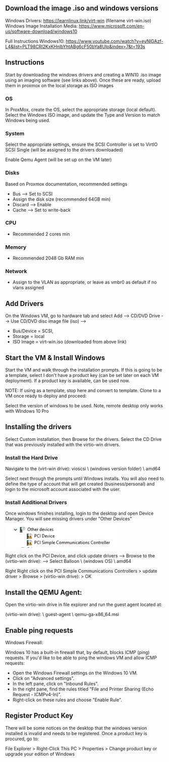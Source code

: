 ## Download the image .iso and windows versions

Windows Drivers: https://learnlinux.link/virt-win (filename virt-win.iso)
Windows Image Installation Media: https://www.microsoft.com/en-us/software-download/windows10 

Full Instructions
Windows10: https://www.youtube.com/watch?v=eyNlGAzf-L4&list=PLT98CRl2KxKHnlbYhtABg6cF50bYa8Ulo&index=7&t=193s 

## Instructions

Start by downloading the windows drivers and creating a WIN10 .iso image using an imaging software (see links above). Once these are ready, upload them in proxmox on the local storage as ISO images

### OS
In ProxMox, create the OS, select the appropriate storage (local default). Select the Windows ISO image, and update the Type and Version to match Windows being used.

### System
Select the appropriate settings, ensure the SCSI Controller is set to VirtIO SCSI Single (will be assigned to the drivers downloaded)

Enable Qemu Agent (will be set up on the VM later)

### Disks
Based on Proxmox documentation, recommended settings
- Bus --> Set to SCSI
- Assign the disk size (recommended 64GB min)
- Discard --> Enable
- Cache --> Set to write-back

### CPU
- Recommended 2 cores min

### Memory
- Recommended 2048 Gb RAM min

### Network
- Assign to the VLAN as appropriate, or leave as vmbr0 as default if no vlans assigned

## Add Drivers
On the Windows VM, go to hardware tab and select Add --> CD/DVD Drive --> Use CD/DVD disc image file (iso) --> 
- Bus/Device = SCSI, 
- Storage = local
- ISO Image = virt-win.iso (downloaded from above link)

## Start the VM & Install Windows

Start the VM and walk through the installation prompts. If this is going to be a template, select I don't have a product key (can be set later on each VM deployment). If a product key is available, can be used now.

NOTE: If using as a template, stop here and convert to template. Clone to a VM once ready to deploy and proceed:

Select the version of windows to be used. Note, remote desktop only works with WIndows 10 Pro

## Installing the drivers
Select Custom installation, then Browse for the drivers. Select the CD Drive that was previously installed with the virtio-win drivers.

### Install the Hard Drive
Navigate to the (virt-win drive): vioscsi \ (windows version folder) \ amd64

Select next through the prompts until Windows installs. You will also need to define the type of account that will get created (business/personal) and login to the microsoft account associated with the user.

### Install Additional Drivers
Once windows finishes installing, login to the desktop and open Device Manager. You will see missing drivers under "Other Devices"

![Alt text](image-1.png)

Right click on the PCI Device, and click update drivers --> Browse to the (virtio-win drive): --> Select Balloon \ (windows OS) \ amd64 

Right Right click on the PCI Simple Communications Controllers > update driver > Browse > (virtio-win drive): > OK

## Install the QEMU Agent:
Open the virtio-win drive in file explorer and run the guest agent located at:

(virtio-win drive): \ guest-agent \ qemu-ga-x86_64.msi

## Enable ping requests
Windows Firewall:

Windows 10 has a built-in firewall that, by default, blocks ICMP (ping) requests. If you'd like to be able to ping the windows VM and allow ICMP requests:

- Open the Windows Firewall settings on the Windows 10 VM.
- Click on "Advanced settings".
- In the left pane, click on "Inbound Rules".
- In the right pane, find the rules titled "File and Printer Sharing (Echo Request - ICMPv4-In)".
- Right-click on these rules and choose "Enable Rule".

## Register Product Key
There will be some notices on the desktop that the windows version installed is invalid and needs to be registered. Once a product key is procured, go to:

File Explorer > Right-Click This PC > Properties > Change product key or upgrade your edition of Windows